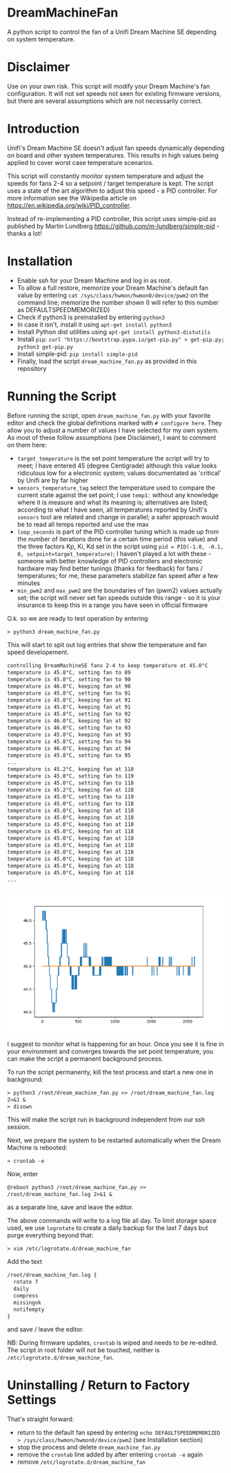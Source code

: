 # DreamMachineFan
A python script to control the fan of a Unifi Dream Machine SE depending on system temperature.

# Disclaimer
Use on your own risk. This script will modify your Dream Machine's fan configuration.
It will not set speeds not seen for existing firmware versions, but there are several
assumptions which are not necessarily correct.

# Introduction
Unifi's Dream Machine SE doesn't adjust fan speeds dynamically depending on board and other 
system temperatures. This results in high values being applied to cover worst case
temperature scenarios.

This script will constantly monitor system temperature and adjust the speeds for fans 2-4
so a setpoint / target temperature is kept. The script uses a state of the art algorithm
to adjust this speed - a PID controller. For more information see the Wikipedia article on
https://en.wikipedia.org/wiki/PID_controller.

Instead of re-implementing a PID controller, this script uses simple-pid as published by
Martin Lundberg https://github.com/m-lundberg/simple-pid - thanks a lot!

# Installation
- Enable ssh for your Dream Machine and log in as root.
- To allow a full restore, memorize your Dream Machine's default fan value by entering `cat /sys/class/hwmon/hwmon0/device/pwm2` on the command line; memorize the number shown (I will refer to this number as DEFAULTSPEEDMEMORIZED)
- Check if python3 is preinstalled by entering `python3`
- In case it isn't, install it using `apt-get install python3`
- Install Python dist utilities using `apt-get install python3-distutils`
- Install `pip`: `curl "https://bootstrap.pypa.io/get-pip.py" > get-pip.py; python3 get-pip.py`
- Install simple-pid: `pip install simple-pid`
- Finally, load the script `dream_machine_fan.py` as provided in this repository

# Running the Script
Before running the script, open `dream_machine_fan.py` with your favorite editor and check the
global definitions marked with `# configure here`. They allow you to adjust a number of values
I have selected for my own system. As most of these follow assumptions (see Disclaimer), I
want to comment on them here:
- `target_temperature` is the set point temperature the script will try to meet; I have entered
45 (degree Centigrade) although this value looks ridiculous low for a electronic system; values
documentated as 'critical' by Unifi are by far higher
- `sensors_temperature_tag` select the temperature used to compare the current state against the
set point; I use `temp1:` without any knowledge where it is measure and what its meaning is;
alternatives are listed; according to what I have seen, all temperatures reported by Unifi's
`sensors` tool are related and change in parallel; a safer approach would be to read all temps
reported and use the max
- `loop_seconds` is part of the PID controller tuning which is made up from the number of
iterations done for a certain time period (this value) and the three factors Kp, Ki, Kd set in
the script using `pid = PID(-1.0, -0.1, 0, setpoint=target_temperature)`; I haven't played a lot
with these - someone with better knowledge of PID controllers and electronic hardware may
find better tunings (thanks for feedback) for fans / temperatures; for me, these parameters
stabilize fan speed after a few minutes
- `min_pwm2` and `max_pwm2` are the boundaries of fan (pwm2) values actually set; the script will
never set fan speeds outside this range - so it is your insurance to keep this in a range you
have seen in official firmware

O.k. so we are ready to test operation by entering
```
> python3 dream_machine_fan.py
```

This will start to spit out log entries that show the temperature and fan speed developement.
```
controlling DreamMachineSE fans 2-4 to keep temperature at 45.0°C
temperature is 45.8°C, setting fan to 89
temperature is 45.8°C, setting fan to 90
temperature is 46.0°C, keeping fan at 90
temperature is 45.8°C, setting fan to 91
temperature is 45.8°C, keeping fan at 91
temperature is 45.8°C, keeping fan at 91
temperature is 45.8°C, setting fan to 92
temperature is 46.0°C, keeping fan at 92
temperature is 46.0°C, setting fan to 93
temperature is 45.8°C, keeping fan at 93
temperature is 45.8°C, setting fan to 94
temperature is 46.0°C, keeping fan at 94
temperature is 45.8°C, setting fan to 95
...
temperature is 45.2°C, keeping fan at 118
temperature is 45.0°C, setting fan to 119
temperature is 45.0°C, setting fan to 118
temperature is 45.2°C, keeping fan at 118
temperature is 45.0°C, setting fan to 119
temperature is 45.0°C, setting fan to 118
temperature is 45.0°C, keeping fan at 118
temperature is 45.0°C, keeping fan at 118
temperature is 45.0°C, keeping fan at 118
temperature is 45.0°C, keeping fan at 118
temperature is 45.0°C, keeping fan at 118
temperature is 45.0°C, keeping fan at 118
temperature is 45.0°C, keeping fan at 118
temperature is 45.0°C, keeping fan at 118
temperature is 45.0°C, keeping fan at 118
temperature is 45.0°C, keeping fan at 118
...
```

![Temperature development](./Figure_1.png?raw=true "Temperature development")

I suggest to monitor what is happening for an hour. Once you see it is fine in your environment and converges towards the set point temperature, you can make the script a permanent background process.

To run the script permanenty, kill the test process and start a new one in background:
```
> python3 /root/dream_machine_fan.py >> /root/dream_machine_fan.log 2>&1 &
> disown
```

This will make the script run in background independent from our ssh session.

Next, we prepare the system to be restarted automatically when the Dream Machine is rebooted:
```
> crontab -e
```
Now, enter
```
@reboot python3 /root/dream_machine_fan.py >> /root/dream_machine_fan.log 2>&1 &
```
as a separate line, save and leave the editor.

The above commands will write to a log file all day. To limit storage space used, we use `logrotate` to create a daily backup 
for the last 7 days but purge everything beyond that:
```
> vim /etc/logrotate.d/dream_machine_fan 
```
Add the text
```
/root/dream_machine_fan.log {
  rotate 7
  daily
  compress
  missingok
  notifempty
}
```
and save / leave the editor.

NB: During firmware updates, `crontab` is wiped and needs to be re-edited. The script in root folder will not be touched, neither is `/etc/logrotate.d/dream_machine_fan`.

# Uninstalling / Return to Factory Settings
That's straight forward:
- return to the default fan speed by entering `echo DEFAULTSPEEDMEMORIZED > /sys/class/hwmon/hwmon0/device/pwm2` (see Installation section)
- stop the process and delete `dream_machine_fan.py`
- remove the `crontab` line added by after entering `crontab -e` again
- remove `/etc/logrotate.d/dream_machine_fan`
